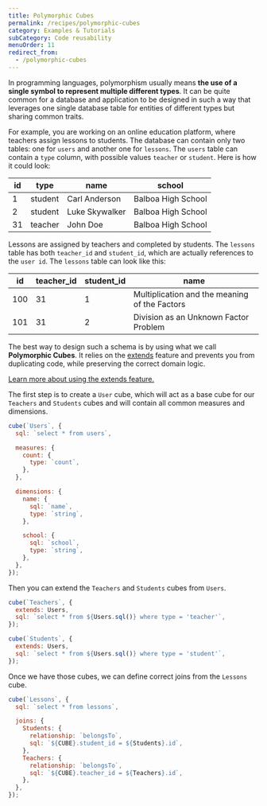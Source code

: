 ```yaml
---
title: Polymorphic Cubes
permalink: /recipes/polymorphic-cubes
category: Examples & Tutorials
subCategory: Code reusability
menuOrder: 11
redirect_from:
  - /polymorphic-cubes 
---
```


[comment]: # 'PROOFREAD: DONE'

In programming languages, polymorphism usually means **the use of a single
symbol to represent multiple different types**. It can be quite common for a
database and application to be designed in such a way that leverages one single
database table for entities of different types but sharing common traits.

For example, you are working on an online education platform, where teachers
assign lessons to students. The database can contain only two tables: one for
`users` and another one for `lessons`. The `users` table can contain a `type`
column, with possible values `teacher` or `student`. Here is how it could look:

| **id** | **type** | **name**       | **school**         |
| ------ | -------- | -------------- | ------------------ |
| 1      | student  | Carl Anderson  | Balboa High School |
| 2      | student  | Luke Skywalker | Balboa High School |
| 31     | teacher  | John Doe       | Balboa High School |

Lessons are assigned by teachers and completed by students. The `lessons` table
has both `teacher_id` and `student_id`, which are actually references to the
`user id`. The `lessons` table can look like this:

| **id** | **teacher_id** | **student_id** | **name**                                      |
| ------ | -------------- | -------------- | --------------------------------------------- |
| 100    | 31             | 1              | Multiplication and the meaning of the Factors |
| 101    | 31             | 2              | Division as an Unknown Factor Problem         |

The best way to design such a schema is by using what we call **Polymorphic
Cubes**. It relies on the [extends](/schema/reference/cube#parameters-extends)
feature and prevents you from duplicating code, while preserving the correct
domain logic.

<div class="block help-block">
<a href="extending-cubes">Learn more about using the extends feature.</a>
</div>

The first step is to create a `User` cube, which will act as a base cube for our
`Teachers` and `Students` cubes and will contain all common measures and
dimensions.

```javascript
cube(`Users`, {
  sql: `select * from users`,

  measures: {
    count: {
      type: `count`,
    },
  },

  dimensions: {
    name: {
      sql: `name`,
      type: `string`,
    },

    school: {
      sql: `school`,
      type: `string`,
    },
  },
});
```

Then you can extend the `Teachers` and `Students` cubes from `Users`.

```javascript
cube(`Teachers`, {
  extends: Users,
  sql: `select * from ${Users.sql()} where type = 'teacher'`,
});

cube(`Students`, {
  extends: Users,
  sql: `select * from ${Users.sql()} where type = 'student'`,
});
```

Once we have those cubes, we can define correct joins from the `Lessons` cube.

```javascript
cube(`Lessons`, {
  sql: `select * from lessons`,

  joins: {
    Students: {
      relationship: `belongsTo`,
      sql: `${CUBE}.student_id = ${Students}.id`,
    },
    Teachers: {
      relationship: `belongsTo`,
      sql: `${CUBE}.teacher_id = ${Teachers}.id`,
    },
  },
});
```
